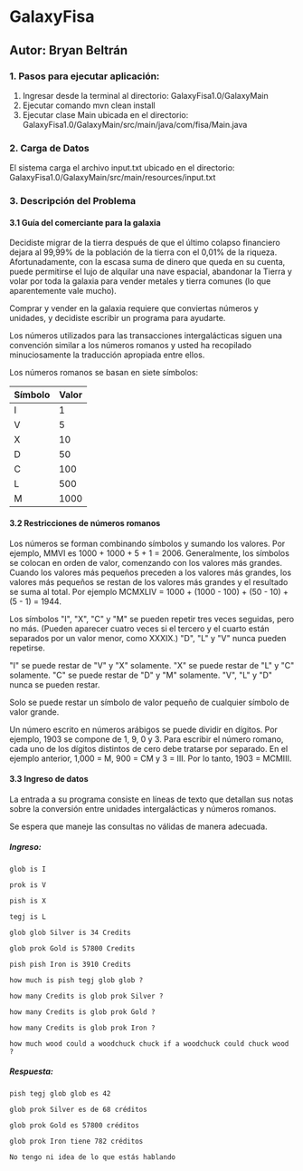 # GalaxyFisa
## Autor: Bryan Beltrán

### 1. Pasos para ejecutar aplicación:
1. Ingresar desde la terminal al directorio: GalaxyFisa1.0/GalaxyMain
2. Ejecutar comando mvn clean install
3. Ejecutar clase Main ubicada en el directorio:
GalaxyFisa1.0/GalaxyMain/src/main/java/com/fisa/Main.java

### 2. Carga de Datos 

El sistema carga el archivo input.txt ubicado en el directorio:
GalaxyFisa1.0/GalaxyMain/src/main/resources/input.txt

### 3. Descripción del Problema

#### 3.1 Guía del comerciante para la galaxia

Decidiste migrar de la tierra después de que el último colapso financiero dejara al 99,99% de la población de la tierra con el 0,01% de la riqueza. Afortunadamente, con la escasa suma de dinero que queda en su cuenta, puede permitirse el lujo de alquilar una nave espacial, abandonar la Tierra y volar por toda la galaxia para vender metales y tierra comunes (lo que aparentemente vale mucho).

Comprar y vender en la galaxia requiere que conviertas números y unidades, y decidiste escribir un programa para ayudarte.

Los números utilizados para las transacciones intergalácticas siguen una convención similar a los números romanos y usted ha recopilado minuciosamente la traducción apropiada entre ellos.

Los números romanos se basan en siete símbolos:

| Símbolo | Valor |
| ----- | ---- |
| I | 1 |
| V | 5 |
| X | 10 |
| D | 50 |
| C | 100 |
| L | 500|
| M | 1000 |

#### 3.2 Restricciones de números romanos

Los números se forman combinando símbolos y sumando los valores. Por ejemplo, MMVI es 1000 + 1000 + 5 + 1 = 2006. Generalmente, los símbolos se colocan en orden de valor, comenzando con los valores más grandes. Cuando los valores más pequeños preceden a los valores más grandes, los valores más pequeños se restan de los valores más grandes y el resultado se suma al total. Por ejemplo MCMXLIV = 1000 + (1000 - 100) + (50 - 10) + (5 - 1) = 1944.

Los símbolos "I", "X", "C" y "M" se pueden repetir tres veces seguidas, pero no más. (Pueden aparecer cuatro veces si el tercero y el cuarto están separados por un valor menor, como XXXIX.) "D", "L" y "V" nunca pueden repetirse.

"I" se puede restar de "V" y "X" solamente. "X" se puede restar de "L" y "C" solamente. "C" se puede restar de "D" y "M" solamente. "V", "L" y "D" nunca se pueden restar.

Solo se puede restar un símbolo de valor pequeño de cualquier símbolo de valor grande.

Un número escrito en números arábigos se puede dividir en dígitos. Por ejemplo, 1903 se compone de 1, 9, 0 y 3. Para escribir el número romano, cada uno de los dígitos distintos de cero debe tratarse por separado. En el ejemplo anterior, 1,000 = M, 900 = CM y 3 = III. Por lo tanto, 1903 = MCMIII.

#### 3.3 Ingreso de datos

La entrada a su programa consiste en líneas de texto que detallan sus notas sobre la conversión entre unidades intergalácticas y números romanos.

Se espera que maneje las consultas no válidas de manera adecuada.

##### Ingreso:

```
glob is I

prok is V

pish is X

tegj is L

glob glob Silver is 34 Credits

glob prok Gold is 57800 Credits

pish pish Iron is 3910 Credits

how much is pish tegj glob glob ?

how many Credits is glob prok Silver ?

how many Credits is glob prok Gold ?

how many Credits is glob prok Iron ?

how much wood could a woodchuck chuck if a woodchuck could chuck wood ?
```
##### Respuesta:

```
pish tegj glob glob es 42

glob prok Silver es de 68 créditos

glob prok Gold es 57800 créditos

glob prok Iron tiene 782 créditos

No tengo ni idea de lo que estás hablando
```
